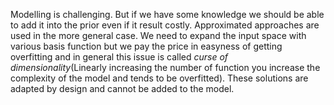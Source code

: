 Modelling is challenging. But if we have some knowledge we should be able to add it into the prior even if it result costly. Approximated approaches are used in the more general case.
We need to expand the input space with various basis function but we pay the price in easyness of getting overfitting and in general this issue is called *curse of dimensionality*(Linearly increasing the number of function you increase the complexity of the model and tends to be overfitted). These solutions are adapted by design and cannot be added to the model.